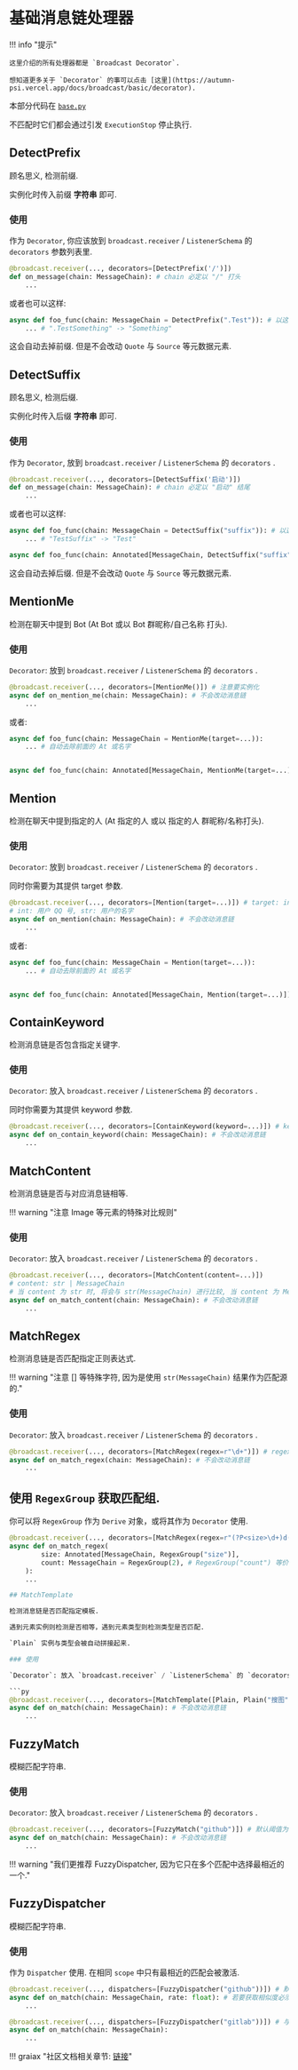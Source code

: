 # 基础消息链处理器

!!! info "提示"

    这里介绍的所有处理器都是 `Broadcast Decorator`.

    想知道更多关于 `Decorator` 的事可以点击 [这里](https://autumn-psi.vercel.app/docs/broadcast/basic/decorator).

本部分代码在 [`base.py`](https://github.com/GraiaProject/Ariadne/blob/master/src/graia/ariadne/message/parser/base.py)

不匹配时它们都会通过引发 `ExecutionStop` 停止执行.

## DetectPrefix

顾名思义, 检测前缀.

实例化时传入前缀 **字符串** 即可.

### 使用

作为 `Decorator`, 你应该放到 `broadcast.receiver` / `ListenerSchema` 的 `decorators` 参数列表里.

```py
@broadcast.receiver(..., decorators=[DetectPrefix('/')])
def on_message(chain: MessageChain): # chain 必定以 "/" 打头
    ...
```

或者也可以这样:

```py
async def foo_func(chain: MessageChain = DetectPrefix(".Test")): # 以这种形式使用, 发送的消息以 ".Test" 打头, 但收到时会被去除
    ... # ".TestSomething" -> "Something"
```

这会自动去掉前缀. 但是不会改动 `Quote` 与 `Source` 等元数据元素.


## DetectSuffix

顾名思义, 检测后缀.

实例化时传入后缀 **字符串** 即可.

### 使用

作为 `Decorator`, 放到 `broadcast.receiver` / `ListenerSchema` 的 `decorators` .

```py
@broadcast.receiver(..., decorators=[DetectSuffix('启动')])
def on_message(chain: MessageChain): # chain 必定以 "启动" 结尾
    ...
```

或者也可以这样:

```py
async def foo_func(chain: MessageChain = DetectSuffix("suffix")): # 以这种形式使用, 发送的消息以 "suffix" 结尾, 但收到时会被去除
    ... # "TestSuffix" -> "Test"

async def foo_func(chain: Annotated[MessageChain, DetectSuffix("suffix")]): ... # 等价于上面的写法
```

这会自动去掉后缀. 但是不会改动 `Quote` 与 `Source` 等元数据元素.

## MentionMe

检测在聊天中提到 Bot (At Bot 或以 Bot 群昵称/自己名称 打头).

### 使用

`Decorator`: 放到 `broadcast.receiver` / `ListenerSchema` 的 `decorators` .

```py
@broadcast.receiver(..., decorators=[MentionMe()]) # 注意要实例化
async def on_mention_me(chain: MessageChain): # 不会改动消息链
    ...
```

或者:

```py
async def foo_func(chain: MessageChain = MentionMe(target=...)):
    ... # 自动去除前面的 At 或名字


async def foo_func(chain: Annotated[MessageChain, MentionMe(target=...)]): ...# 等价于上面的写法
```

## Mention

检测在聊天中提到指定的人 (At 指定的人 或以 指定的人 群昵称/名称打头).

### 使用

`Decorator`: 放到 `broadcast.receiver` / `ListenerSchema` 的 `decorators` .

同时你需要为其提供 target 参数.

```py
@broadcast.receiver(..., decorators=[Mention(target=...)]) # target: int | str
# int: 用户 QQ 号, str: 用户的名字
async def on_mention(chain: MessageChain): # 不会改动消息链
    ...
```

或者:

```py
async def foo_func(chain: MessageChain = Mention(target=...)):
    ... # 自动去除前面的 At 或名字


async def foo_func(chain: Annotated[MessageChain, Mention(target=...)]): ...# 等价于上面的写法
```

## ContainKeyword

检测消息链是否包含指定关键字.

### 使用

`Decorator`: 放入 `broadcast.receiver` / `ListenerSchema` 的 `decorators` .

同时你需要为其提供 keyword 参数.

```py
@broadcast.receiver(..., decorators=[ContainKeyword(keyword=...)]) # keyword: str
async def on_contain_keyword(chain: MessageChain): # 不会改动消息链
    ...
```

## MatchContent

检测消息链是否与对应消息链相等.

!!! warning "注意 Image 等元素的特殊对比规则"

### 使用

`Decorator`: 放入 `broadcast.receiver` / `ListenerSchema` 的 `decorators` .

```py
@broadcast.receiver(..., decorators=[MatchContent(content=...)])
# content: str | MessageChain
# 当 content 为 str 时, 将会与 str(MessageChain) 进行比较, 当 content 为 MessageChain 时, 将会与 MessageChain 进行比较
async def on_match_content(chain: MessageChain): # 不会改动消息链
    ...
```

## MatchRegex

检测消息链是否匹配指定正则表达式.

!!! warning "注意 [] 等特殊字符, 因为是使用 `str(MessageChain)` 结果作为匹配源的."

### 使用

`Decorator`: 放入 `broadcast.receiver` / `ListenerSchema` 的 `decorators` .

```py
@broadcast.receiver(..., decorators=[MatchRegex(regex=r"\d+")]) # regex 参数为 regex 表达式
async def on_match_regex(chain: MessageChain): # 不会改动消息链
    ...
```

## 使用 `RegexGroup` 获取匹配组.

你可以将 `RegexGroup` 作为 `Derive` 对象，或将其作为 `Decorator` 使用.

```py
@broadcast.receiver(..., decorators=[MatchRegex(regex=r"(?P<size>\d+)d(?P<count>\d+)")]) # regex 参数为 regex 表达式
async def on_match_regex(
        size: Annotated[MessageChain, RegexGroup("size")], 
        count: MessageChain = RegexGroup(2), # RegexGroup("count") 等价
    ):
    ...

## MatchTemplate

检测消息链是否匹配指定模板.

遇到元素实例则检测是否相等，遇到元素类型则检测类型是否匹配.

`Plain` 实例与类型会被自动拼接起来.

### 使用

`Decorator`: 放入 `broadcast.receiver` / `ListenerSchema` 的 `decorators` .

```py
@broadcast.receiver(..., decorators=[MatchTemplate([Plain, Plain("搜图"), Image])]) # 需要 "*搜图 [图片]" 才能匹配 (*为任意多字符)
async def on_match(chain: MessageChain): # 不会改动消息链
    ...
```

## FuzzyMatch

模糊匹配字符串.

### 使用

`Decorator`: 放入 `broadcast.receiver` / `ListenerSchema` 的 `decorators` .

```py
@broadcast.receiver(..., decorators=[FuzzyMatch("github")]) # 默认阈值为 60% 相似
async def on_match(chain: MessageChain): # 不会改动消息链
    ...
```

!!! warning "我们更推荐 FuzzyDispatcher, 因为它只在多个匹配中选择最相近的一个."

## FuzzyDispatcher

模糊匹配字符串.

### 使用

作为 `Dispatcher` 使用. 在相同 `scope` 中只有最相近的匹配会被激活.

```py
@broadcast.receiver(..., dispatchers=[FuzzyDispatcher("github"))]) # 默认阈值为 60% 相似
async def on_match(chain: MessageChain, rate: float): # 若要获取相似度必须包含 "rate" 单词
    ...

@broadcast.receiver(..., dispatchers=[FuzzyDispatcher("gitlab"))]) # 与上面的默认不能同时触发
async def on_match(chain: MessageChain):
    ...
```

!!! graiax "社区文档相关章节: [链接](https://graiax.cn/guide/base_parser.html)"
